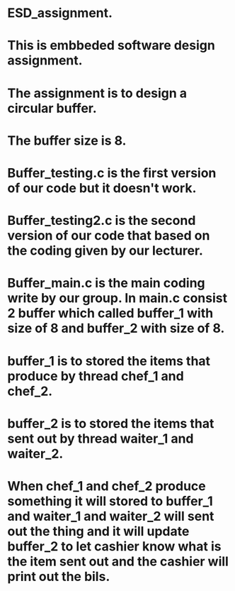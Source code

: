 # ESD_assignment.
# This is embbeded software design assignment.
# The assignment is to design a circular buffer.
# The buffer size is 8.
# 
#
# Buffer_testing.c is the first version of our code but it doesn't work.
# Buffer_testing2.c is the second version of our code that based on the coding given by our lecturer.
# Buffer_main.c is the main coding write by our group. In main.c consist 2 buffer which called buffer_1 with size of 8 and buffer_2 with size of 8.
# buffer_1 is to stored the items that produce by thread chef_1 and chef_2.
# buffer_2 is to stored the items that sent out by thread waiter_1 and waiter_2.
# When chef_1 and chef_2 produce something it will stored to buffer_1 and waiter_1 and waiter_2 will sent out the thing and it will update buffer_2 to let cashier know what is the item sent out and the cashier will print out the bils. 
